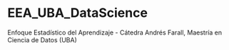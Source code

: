 # EEA_UBA_DataScience
Enfoque Estadístico del Aprendizaje - Cátedra Andrés Farall, Maestría en Ciencia de Datos (UBA)
